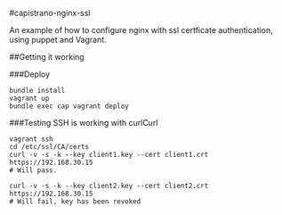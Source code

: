 #capistrano-nginx-ssl

An example of how to configure nginx with ssl certficate authentication, using puppet and Vagrant.

##Getting it working

###Deploy

```
bundle install
vagrant up
bundle exec cap vagrant deploy
```

###Testing SSH is working with curlCurl

```
vagrant ssh
cd /etc/ssl/CA/certs
curl -v -s -k --key client1.key --cert client1.crt https://192.168.30.15
# Will pass.

curl -v -s -k --key client2.key --cert client2.crt https://192.168.30.15
# Will fail, key has been revoked
```
